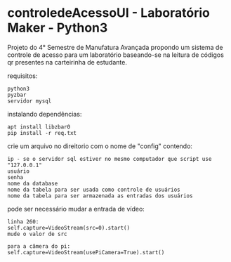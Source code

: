 # controledeAcessoUI - Laboratório Maker - Python3

Projeto do 4° Semestre de Manufatura Avançada propondo um sistema de controle de acesso para um laboratório baseando-se na leitura de códigos qr presentes na carteirinha de estudante.

requisitos:
```
python3
pyzbar
servidor mysql
```

instalando dependências:
```
apt install libzbar0
pip install -r req.txt
```
crie um arquivo no direitorio com o nome de "config" contendo:
```
ip - se o servidor sql estiver no mesmo computador que script use "127.0.0.1"
usuário
senha
nome da database
nome da tabela para ser usada como controle de usuários
nome da tabela para ser armazenada as entradas dos usuários
```
pode ser necessário mudar a entrada de vídeo:
```
linha 260:
self.capture=VideoStream(src=0).start()
mude o valor de src

para a câmera do pi:
self.capture=VideoStream(usePiCamera=True).start()

```
